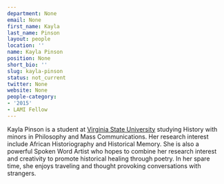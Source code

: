 ```yaml
---
department: None
email: None
first_name: Kayla
last_name: Pinson
layout: people
location: ''
name: Kayla Pinson
position: None
short_bio: ''
slug: kayla-pinson
status: not_current
twitter: None
website: None
people-category:
- '2015'
- LAMI Fellow
---
```


Kayla Pinson is a student at [Virginia State University](http://www.vsu.edu/) studying History with minors in Philosophy and Mass Communications. Her research interest include African Historiography and Historical Memory. She is also a powerful Spoken Word Artist who hopes to combine her research interest and creativity to promote historical healing through poetry. In her spare time, she enjoys traveling and thought provoking conversations with strangers.
